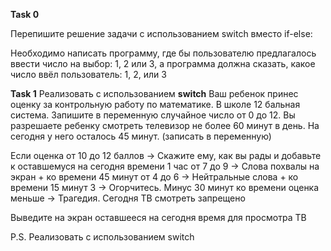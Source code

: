 **Task 0**

Перепишите решение задачи с использованием switch вместо if-else:

Необходимо написать программу, где бы пользователю предлагалось ввести число на выбор: 1, 2 или 3,
а программа должна сказать, какое число ввёл пользователь: 1, 2, или 3

**Task 1** Реализовать с использованием **switch**
Ваш ребенок принес оценку за контрольную работу по математике. В школе 12 бальная система.
Запишите в переменную случайное число от 0 до 12.
Вы разрешаете ребенку смотреть телевизор не более 60 минут в день. На сегодня у него осталось 45 минут. (записать в переменную)

Если оценка от 10 до 12 баллов -> Скажите ему, как вы рады и добавьте к оставшемуся на сегодня времени 1 час
от 7 до 9 -> Слова похвалы на экран + ко времени 45 минут
от 4 до 6 -> Нейтральные слова + ко времени 15 минут
3 -> Огорчитесь. Минус 30 минут ко времени
оценка меньше -> Трагедия. Сегодня ТВ смотреть запрещено

Выведите на экран оставшееся на сегодня время для просмотра ТВ

P.S. Реализовать с использованием switch
